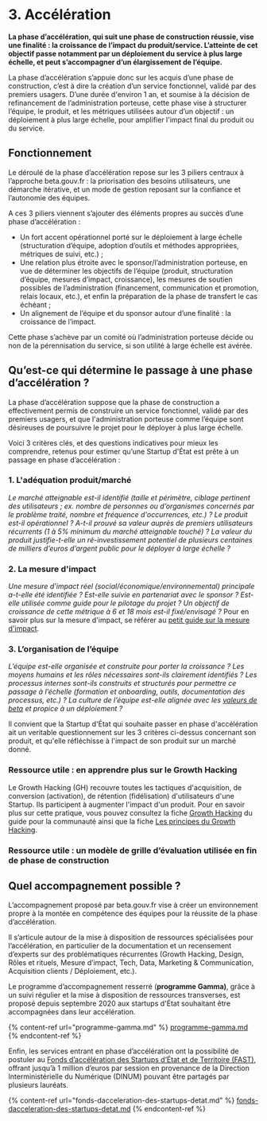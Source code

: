 # 3. Accélération

**La phase d’accélération, qui suit une phase de construction réussie, vise une finalité : la croissance de l’impact du produit/service. L’atteinte de cet objectif passe notamment par un déploiement du service à plus large échelle, et peut s’accompagner d’un élargissement de l’équipe.**

La phase d’accélération s’appuie donc sur les acquis d’une phase de construction, c’est à dire la création d’un service fonctionnel, validé par des premiers usagers. D’une durée d'environ 1 an, et soumise à la décision de refinancement de l’administration porteuse, cette phase vise à structurer l’équipe, le produit, et les métriques utilisées autour d’un objectif : un déploiement à plus large échelle, pour amplifier l'impact final du produit ou du service.

## **Fonctionnement** <a href="#fonctionnement" id="fonctionnement"></a>

Le déroulé de la phase d’accélération repose sur les 3 piliers centraux à l’approche beta.gouv.fr : la priorisation des besoins utilisateurs, une démarche itérative, et un mode de gestion reposant sur la confiance et l’autonomie des équipes.

A ces 3 piliers viennent s’ajouter des éléments propres au succès d’une phase d’accélération :

* Un fort accent opérationnel porté sur le déploiement à large échelle (structuration d’équipe, adoption d’outils et méthodes appropriées, métriques de suivi, etc.) ;
* Une relation plus étroite avec le sponsor/l’administration porteuse, en vue de déterminer les objectifs de l’équipe (produit, structuration d’équipe, mesures d’impact, croissance), les mesures de soutien possibles de l’administration (financement, communication et promotion, relais locaux, etc.), et enfin la préparation de la phase de transfert le cas échéant ;
* Un alignement de l’équipe et du sponsor autour d’une finalité : la croissance de l’impact.

Cette phase s’achève par un comité où l’administration porteuse décide ou non de la pérennisation du service, si son utilité à large échelle est avérée.

## **Qu’est-ce qui détermine le passage à une phase d’accélération ?** <a href="#quest-ce-qui-determine-le-passage-a-une-phase-dacceleration" id="quest-ce-qui-determine-le-passage-a-une-phase-dacceleration"></a>

La phase d’accélération suppose que la phase de construction a effectivement permis de construire un service fonctionnel, validé par des premiers usagers, et que l'administration porteuse comme l’équipe sont désireuses de poursuivre le projet pour le déployer à plus large échelle.

Voici 3 critères clés, et des questions indicatives pour mieux les comprendre, retenus pour estimer qu’une Startup d'État est prête à un passage en phase d’accélération :

### 1. L'adéquation produit/marché <a href="#1-ladequation-produit-marche" id="1-ladequation-produit-marche"></a>

_Le marché atteignable est-il identifié (taille et périmètre, ciblage pertinent des utilisateurs ; ex. nombre de personnes ou d’organismes concernés par le problème traité, nombre et fréquence d'occurrences, etc.) ? Le produit est-il opérationnel ? A-t-il prouvé sa valeur auprès de premiers utilisateurs récurrents (1 à 5% minimum du marché atteignable touché) ? La valeur du produit justifie-t-elle un ré-investissement potentiel de plusieurs centaines de milliers d’euros d’argent public pour le déployer à large échelle ?_

### 2. La mesure d'impact <a href="#2-la-mesure-dimpact" id="2-la-mesure-dimpact"></a>

_Une mesure d’impact réel (social/économique/environnemental) principale a-t-elle été identifiée ? Est-elle suivie en partenariat avec le sponsor ? Est-elle utilisée comme guide pour le pilotage du projet ? Un objectif de croissance de cette métrique à 6 et 18 mois est-il fixé/envisagé ?_ Pour en savoir plus sur la mesure d'impact, se référer au [petit guide sur la mesure d'impact](https://docs.google.com/presentation/d/1SkTz20qNuOh3rGJZ1vGqStvlXHaKu\_7zsnmrW997xn4/edit?usp=sharing).

### 3. L’organisation de l’équipe <a href="#3-lorganisation-de-lequipe" id="3-lorganisation-de-lequipe"></a>

_L’équipe est-elle organisée et construite pour porter la croissance ? Les moyens humains et les rôles nécessaires sont-ils clairement identifiés ? Les processus internes sont-ils construits et structurés pour permettre ce passage à l’échelle (formation et onboarding, outils, documentation des processus, etc.) ? La culture de l’équipe est-elle alignée avec les_ [_valeurs de beta_](https://beta.gouv.fr/approche/manifeste) _et propice à un déploiement ?_

Il convient que la Startup d'État qui souhaite passer en phase d'accélération ait un veritable questionnement sur les 3 critères ci-dessus concernant son produit, et qu'elle réfléchisse à l'impact de son produit sur un marché donné.

### **Ressource utile : en apprendre plus sur le Growth Hacking** <a href="#ressource-utile-en-apprendre-plus-sur-le-growth-hacking" id="ressource-utile-en-apprendre-plus-sur-le-growth-hacking"></a>

Le Growth Hacking (GH) recouvre toutes les tactiques d'acquisition, de conversion (activation), de rétention (fidélisation) d'utilisateurs d'une Startup. Ils participent à augmenter l'impact d'un produit. Pour en savoir plus sur cette pratique, vous pouvez consultez la fiche [Growth Hacking](../../je-sollicite-de-laide-transverse/growth-hacking-acquisition.md) du guide pour la communauté ainsi que la fiche [Les principes du Growth Hacking](../../jactive-la-croissance-de-ma-se-growth-hacking/les-principes-du-growth-hacking/).

### **Ressource utile : un modèle de grille d’évaluation utilisée en fin de phase de construction** <a href="#ressource-utile-un-modele-de-grille-devaluation-utilisee-en-fin-de-phase-de-construction" id="ressource-utile-un-modele-de-grille-devaluation-utilisee-en-fin-de-phase-de-construction"></a>

## **Quel accompagnement possible ?** <a href="#quel-accompagnement-possible" id="quel-accompagnement-possible"></a>

L’accompagnement proposé par beta.gouv.fr vise à créer un environnement propre à la montée en compétence des équipes pour la réussite de la phase d’accélération.

Il s’articule autour de la mise à disposition de ressources spécialisées pour l’accélération, en particulier de la documentation et un recensement d’experts sur des problématiques récurrentes (Growth Hacking, Design, Rôles et rituels, Mesure d’impact, Tech, Data, Marketing & Communication, Acquisition clients / Déploiement, etc.).

Le programme d’accompagnement resserré (**programme Gamma)**, grâce à un suivi régulier et la mise à disposition de ressources transverses, est proposé depuis septembre 2020 aux startups d'État souhaitant être accompagnées dans leur accélération.

{% content-ref url="programme-gamma.md" %}
[programme-gamma.md](programme-gamma.md)
{% endcontent-ref %}

Enfin, les services entrant en phase d’accélération ont la possibilité de postuler au [Fonds d’accélération des Startups d’État et de Territoire (FAST)](https://beta.gouv.fr/approche/fast), offrant jusqu’à 1 million d’euros par session en provenance de la Direction Interministérielle du Numérique (DINUM) pouvant être partagés par plusieurs lauréats.

{% content-ref url="fonds-dacceleration-des-startups-detat.md" %}
[fonds-dacceleration-des-startups-detat.md](fonds-dacceleration-des-startups-detat.md)
{% endcontent-ref %}
